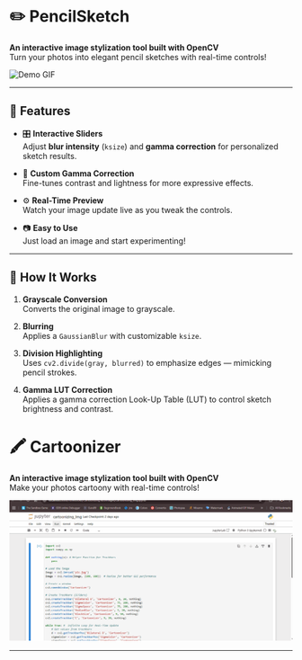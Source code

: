 # ✏️ PencilSketch

**An interactive image stylization tool built with OpenCV**  
Turn your photos into elegant pencil sketches with real-time controls!

![Demo GIF](demo.gif)

---

## 🌟 Features

- 🎛️ **Interactive Sliders**  
  Adjust **blur intensity** (`ksize`) and **gamma correction** for personalized sketch results.

- 🧠 **Custom Gamma Correction**  
  Fine-tunes contrast and lightness for more expressive effects.

- ⚙️ **Real-Time Preview**  
  Watch your image update live as you tweak the controls.

- 📷 **Easy to Use**  
  Just load an image and start experimenting!

---

## 🧪 How It Works

1. **Grayscale Conversion**  
   Converts the original image to grayscale.

2. **Blurring**  
   Applies a `GaussianBlur` with customizable `ksize`.

3. **Division Highlighting**  
   Uses `cv2.divide(gray, blurred)` to emphasize edges — mimicking pencil strokes.

4. **Gamma LUT Correction**  
   Applies a gamma correction Look-Up Table (LUT) to control sketch brightness and contrast.

# 🖍 Cartoonizer

**An interactive image stylization tool built with OpenCV**  
Make your photos cartoony with real-time controls!

![Demo GIF](sample.gif)

---
